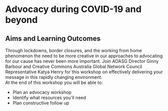 # Advocacy during COVID-19 and beyond #
## Aims and Learning Outcomes ##
Through lockdowns, border closures, and the working from home phenomenon the need to be more creative in our approaches to advocating for our cause has never been more important. Join AOASG Director Ginny Barbour and Creative Commons Australia Global Network Council Representative Katya Henry for this workshop on effectively delivering your message in this rapidly changing environment.   
At the end of this workshop you will be able to:
- Plan an advocacy workshop
- Identify what resources you'll need
- Plan constructive follow up
